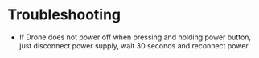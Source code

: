 # Troubleshooting
  * If Drone does not power off when pressing and holding power button, just disconnect power supply, wait 30 seconds and reconnect power
